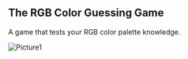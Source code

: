 ## The RGB Color Guessing Game
A game that tests your RGB color palette knowledge.

![Picture1](https://github.com/abhinavg247/The-RGB-Color-Guessing-Game/master/Demo-Screenshots/Pic1.png?raw=true)
